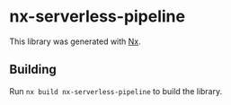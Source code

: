 # nx-serverless-pipeline

This library was generated with [Nx](https://nx.dev).

## Building

Run `nx build nx-serverless-pipeline` to build the library.
